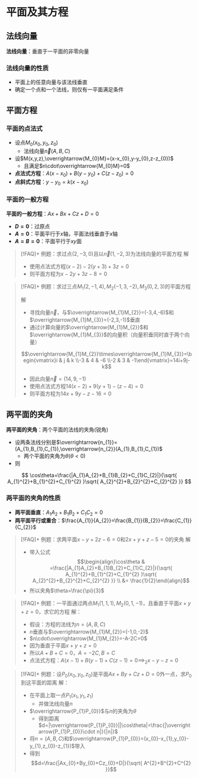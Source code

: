 # 平面及其方程

## 法线向量

**法线向量**：垂直于一平面的非零向量

### 法线向量的性质

- 平面上的任意向量与该法线垂直
- 确定一个点和一个法线，则仅有一平面满足条件

## 平面方程

### 平面的点法式

- 设点$M_{0}(x_{0},y_{0},z_{0})$
	- 法线向量$\vec{n}(A,B,C)$
- 设$M(x,y,z),\overrightarrow{M_{0}M}=(x-x_{0},y-y_{0},z-z_{0})$
	- 且满足$n\cdot\overrightarrow{M_{0}M}=0$
- **点法式方程**：$A(x-x_{0})+B(y-y_{0})+C(z-z_{0})=0$
- **点斜式方程**：$y-y_{0}=k(x-x_{0})$

### 平面的一般方程

**平面的一般方程**：$Ax+Bx+Cz+D=0$

- **$D=0$**：过原点
- **$A=0$**：平面平行于$x$轴，平面法线垂直于$x$轴
- **$A=B=0$**：平面平行于$xy$面

> [!FAQ]+ 例题：求过点$(2,-3,0)$且以$\overrightarrow{n}(1,-2,3)$为法线向量的平面方程
> 解
> - 使用点法式方程$(x-2)-2(y+3)+3z=0$
> - 则平面方程为$x-2y+3z-8=0$

> [!FAQ]+ 例题：求过三点$M_{1}(2,-1,4),M_{2}(-1,3,-2),M_{3}(0,2,3)$的平面方程
> 
> 解
> - 寻找向量$\overrightarrow{n}$，与$\overrightarrow{M_{1}M_{2}}=(-3,4,-6)$和$\overrightarrow{M_{1}M_{3}}=(-2,3,-1)$垂直
> - 通过计算向量的$\overrightarrow{M_{1}M_{2}}$和$\overrightarrow{M_{1}M_{3}}$的向量积（向量积垂同时直于两个向量）
> 
> $$\overrightarrow{M_{1}M_{2}}\times\overrightarrow{M_{1}M_{3}}=\begin{vmatrix}i & j & k \\-3 & 4 & -6 \\-2 & 3 & -1\end{vmatrix}=14i+9j-k$$
> 
> - 因此向量$\overrightarrow{n}=(14,9,-1)$
> - 使用点法式方程$14(x-2)+9(y+1)-(z-4)=0$
> - 则平面方程为$14x+9y-z-16=0$

## 两平面的夹角

**两平面的夹角**：两个平面的法线的夹角(锐角)
- 设两条法线分别是$\overrightarrow{n_{1}}=(A_{1},B_{1},C_{1}),\overrightarrow{n_{2}}(A_{1},B_{1},C_{1})$
	- 两个平面的夹角为$\theta(\theta<0)$
- 则

$$
\cos\theta=\frac{|A_{1}A_{2}+B_{1}B_{2}+C_{1}C_{2}|}{\sqrt{ A_{1}^{2}+B_{1}^{2}+C_{1}^{2} }\sqrt{ A_{2}^{2}+B_{2}^{2}+C_{2}^{2} }}
$$

### 两平面的夹角的性质

- **两平面垂直**：$A_{1}A_{2}+B_{1}B_{2}+C_{1}C_{2}=0$
- **两平面平行或重合**：$\frac{A_{1}}{A_{2}}=\frac{B_{1}}{B_{2}}=\frac{C_{1}}{C_{2}}$

> [!FAQ]+ 例题：求两平面$x-y+2z-6=0$和$2x+y+z-5=0$的夹角
> 解
> 
> - 带入公式
> $$\begin{align}\cos\theta & =\frac{|A_{1}A_{2}+B_{1}B_{2}+C_{1}C_{2}|}{\sqrt{ A_{1}^{2}+B_{1}^{2}+C_{1}^{2} }\sqrt{ A_{2}^{2}+B_{2}^{2}+C_{2}^{2} }} \\ &= \frac{1}{2}\end{align}$$
> - 所以夹角$\theta=\frac{\pi}{3}$

> [!FAQ]+ 例题：一平面通过两点$M_{1}(1,1,1),M_{2}(0,1,-1)$，且垂直于平面$x+y+z=0$，求它的方程
> 解：
> 
> - 假设：方程的法线为$n=(A,B,C)$
> - $n$垂直与$\overrightarrow{M_{1}M_{2}}=(-1,0,-2)$
> - $n\cdot\overrightarrow{M_{1}M_{2}}=-A-2C=0$
> - 因为垂直于平面$x+y+z=0$
> - 所以$A+B+C=0，A=-2C,B=C$
> - 点法式方程：$A(x-1)+B(y-1)+C(z-1)=0\implies_{2}x-y-z=0$

> [!FAQ]+ 例题：设$P_{0}(x_{0},y_{0},z_{0})$是平面$Ax+By+Cz+D=0$外一点，求$P_{0}$到这平面的距离
> 解：
> - 在平面上取一点$P_{1}(x_{1},y_{1},z_{1})$
>   - 并做法线向量$n$
> - $\overrightarrow{P_{1}P_{0}}$与$n$的夹角为$\theta$
>   - 得到距离$d=|\overrightarrow{P_{1}P_{0}}||\cos\theta|=\frac{|\overrightarrow{P_{1}P_{0}}\cdot n|}{|n|}$
> - 将$n=(A,B,C)$和$\overrightarrow{P_{1}P_{0}}=(x_{0}-x_{1},y_{0}-y_{1},z_{0}-z_{1})$带入
> - 得到
> $$d=\frac{|Ax_{0}+By_{0}+Cz_{0}+D|}{\sqrt{ A^{2}+B^{2}+C^{2} }}$$

